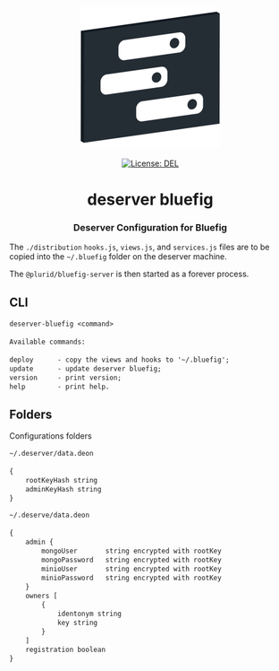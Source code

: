 <p align="center">
    <a target="_blank" href="https://deserve.plurid.cloud">
        <img src="https://raw.githubusercontent.com/plurid/deserve/master/about/identity/deserve-logo.png" height="250px">
    </a>
    <br />
    <br />
    <a target="_blank" href="https://github.com/plurid/deserve/blob/master/LICENSE">
        <img src="https://img.shields.io/badge/license-DEL-blue.svg?colorB=1380C3&style=for-the-badge" alt="License: DEL">
    </a>
</p>



<h1 align="center">
    deserver bluefig
</h1>


<h3 align="center">
    Deserver Configuration for Bluefig
</h3>



The `./distribution` `hooks.js`, `views.js`, and `services.js` files are to be copied into the `~/.bluefig` folder on the deserver machine.

The `@plurid/bluefig-server` is then started as a forever process.



## CLI

```
deserver-bluefig <command>

Available commands:

deploy      - copy the views and hooks to '~/.bluefig';
update      - update deserver bluefig;
version     - print version;
help        - print help.
```



## Folders

Configurations folders

```
~/.deserver/data.deon

{
    rootKeyHash string
    adminKeyHash string
}
```

```
~/.deserve/data.deon

{
    admin {
        mongoUser       string encrypted with rootKey
        mongoPassword   string encrypted with rootKey
        minioUser       string encrypted with rootKey
        minioPassword   string encrypted with rootKey
    }
    owners [
        {
            identonym string
            key string
        }
    ]
    registration boolean
}
```
